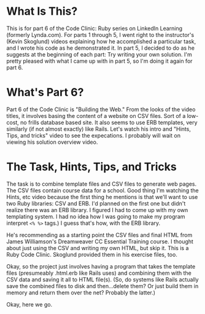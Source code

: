 # What Is This?

This is for part 6 of the Code Clinic: Ruby series on LinkedIn Learning (formerly Lynda.com). For parts 1 through 5, I went right to the instructor's (Kevin Skoglund) videos explaining how he accomplished a particular task, and I wrote his code as he demonstrated it. In part 5, I decided to do as he suggests at the beginning of each part: Try writing your own solution. I'm pretty pleased with what I came up with in part 5, so I'm doing it again for part 6.

# What's Part 6?

Part 6 of the Code Clinic is "Building the Web." From the looks of the video titles, it involves basing the content of a website on CSV files. Sort of a low-cost, no frills database based site. It also seems to use ERB templates, very similarly (if not almost exactly) like Rails. Let's watch his intro and "Hints, Tips, and tricks" video to see the expecations. I probably will wait on viewing his solution overview video.

# The Task, Hints, Tips, and Tricks
The task is to combine template files and CSV files to generate web pages. The CSV files contain course data for a school. Good thing I'm watching the Hints, etc video because the first thing he mentions is that we'll want to use two Ruby libraries: CSV and ERB. I'd planned on the first one but didn't realize there was an ERB library. I figured I had to come up with my own templating system. I had no idea how I was going to make my program interpret `<% %>` tags.) I guess that's how, with the ERB library.

He's recommending as a starting point the CSV files and final HTML from James Williamson's Dreamweaver CC Essential Training course. I thought about just using the CSV and writing my own HTML, but skip it. This is a Ruby Code Clinic. Skoglund provided them in his exercise files, too.

Okay, so the project just involves having a program that takes the template files (presumeably .html.erb like Rails uses) and combining them with the CSV data and saving it all to HTML file(s). (So, do systems like Rails actually save the combined files to disk and then...delete them? Or just build them in memory and return them over the net? Probably the latter.)

Okay, here we go.

